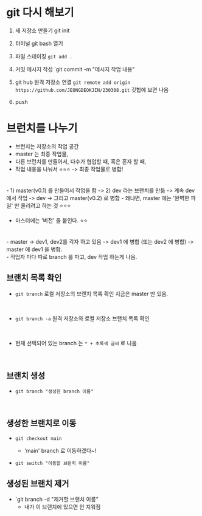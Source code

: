 # git 다시 해보기 

1. 새 저장소 만들기 
    git init

2. 터미널 git bash 열기 

3. 파일 스테이징 
`git add .`

4. 커밋 메시지 작성
`git commit -m "메시지 작업 내용"

5. git hub 원격 저장소 연결 
`git remote add origin https://github.com/JEONGDEOKJIN/230308.git`
깃헙에 보면 나옴 

6. push 


# 브런치를 나누기 
- 브런치는 저장소의 작업 공간 
- master 는 최종 작업물, 
- 다른 브런치를 만들어서, 다수가 협업할 때, 혹은 혼자 할 때, 
- 작업 내용을 나눠서 ⭐⭐⭐ -> 최종 작업물로 병합! 
<br>
- 1) master(v0.1) 를 만들어서 작업을 함 -> 2) dev 라는 브랜치를 만듦 -> 계속 dev 에서 작업 -> dev -> 그리고 master(v0.2) 로 병합 
- 왜냐면, master 에는 '완벽한 파일' 만 올리려고 하는 것 ⭐⭐⭐ 

- 마스터에는 '버전' 을 붙인다. ⭐⭐
<br>
- master -> dev1, dev2를 각자 하고 있음 -> dev1 에 병합 (또는 dev2 에 병합) -> master 에 dev1 을 병합. 
<br>
- 작업자 마다 따로 branch 를 파고, dev 작업 하는게 나음. 

<br>

## 브랜치 목록 확인 
- `git branch` 
로컬 저장소의 브랜치 목록 확인
지금은 master 만 있음. 

<br>

- `git branch -a`
원격 저장소와 로컬 저장소 브랜치 목록 확인 

<br>

- 현재 선택되어 있는 branch 는 `* + 초록색 글씨` 로 나옴 

<br>

## 브랜치 생성
- `git branch "생성한 branch 이름"`

<br>

## 생성한 브랜치로 이동 
- `git checkout main`
    - 'main' branch 로 이동하겠다~! 

- `git switch "이동할 브런치 이름"`

## 생성된 브랜치 제거 
- `git branch -d "제거할 브랜치 이름" 
    - 내가 이 브랜치에 있으면 안 지워짐


